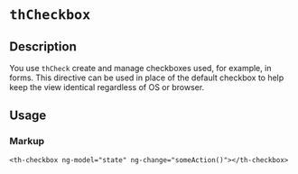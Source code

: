 # `thCheckbox`

## Description

You use `thCheck` create and manage checkboxes used, for example, in forms. This directive can be used in place of the default checkbox to help keep the view identical regardless of OS or browser.

## Usage

### Markup
```
<th-checkbox ng-model="state" ng-change="someAction()"></th-checkbox>
```
